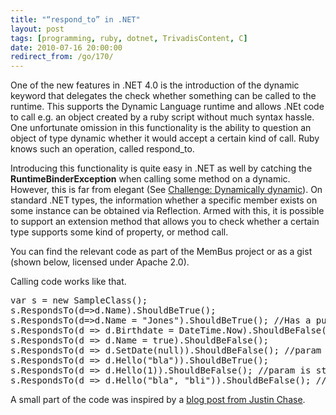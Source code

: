 ```yaml
---
title: "“respond_to” in .NET"
layout: post
tags: [programming, ruby, dotnet, TrivadisContent, C]
date: 2010-07-16 20:00:00
redirect_from: /go/170/
---
```


One of the new features in .NET 4.0 is the introduction of the dynamic keyword that delegates the check whether something can be called to the runtime. This supports the Dynamic Language runtime and allows .NEt code to call e.g. an object created by a ruby script without much syntax hassle. One unfortunate omission in this functionality is the ability to question an object of type dynamic whether it would accept a certain kind of call. Ruby knows such an operation, called respond_to. 

Introducing this functionality is quite easy in .NET as well by catching the **RuntimeBinderException** when calling some method on a dynamic. However, this is far from elegant (See [Challenge: Dynamically dynamic](http://ayende.com/Blog/archive/2010/06/23/challenge-dynamically-dynamic.aspx)). On standard .NET types, the information whether a specific member exists on some instance can be obtained via Reflection. Armed with this, it is possible to support an extension method that allows you to check whether a certain type supports some kind of property, or method call.

You can find the relevant code as part of the MemBus project or as a gist (shown below, licensed under Apache 2.0). 

Calling code works like that. 
 <div style="padding-bottom: 0px; margin: 0px; padding-left: 0px; padding-right: 0px; display: inline; float: none; padding-top: 0px" id="scid:812469c5-0cb0-4c63-8c15-c81123a09de7:26829cf6-3076-4799-a41a-d0f165ec15d5" class="wlWriterEditableSmartContent"><pre name="code" class="c#:nogutter">var s = new SampleClass();
s.RespondsTo(d=&gt;d.Name).ShouldBeTrue();
s.RespondsTo(d=&gt;d.Name = "Jones").ShouldBeTrue(); //Has a public setter
s.RespondsTo(d =&gt; d.Birthdate = DateTime.Now).ShouldBeFalse(); //Only has private setter
s.RespondsTo(d =&gt; d.Name = true).ShouldBeFalse();
s.RespondsTo(d =&gt; d.SetDate(null)).ShouldBeFalse(); //param is a DateTime, null not allowed
s.RespondsTo(d =&gt; d.Hello("bla")).ShouldBeTrue();
s.RespondsTo(d =&gt; d.Hello(1)).ShouldBeFalse(); //param is string
s.RespondsTo(d =&gt; d.Hello("bla", "bli")).ShouldBeFalse(); //Wrong number of args</pre></div>

A small part of the code was inspired by a [blog post from Justin Chase](http://justinmchase.com/post/2009/07/02/Member-Exists-e28093-Dynamic-C-40.aspx).
<script src="http://gist.github.com/478382.js"></script>